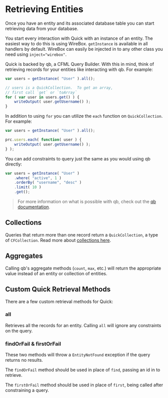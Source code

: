 # Retrieving Entities

Once you have an entity and its associated database table you can start retrieving data from your database.

You start every interaction with Quick with an instance of an entity. The easiest way to do this is using WireBox. `getInstance` is available in all handlers by default. WireBox can easily be injected in to any other class you need using `inject="wirebox"`.

Quick is backed by qb, a CFML Query Builder. With this in mind, think of retrieving records for your entities like interacting with qb. For example:

```javascript
var users = getInstance( "User" ).all();

// users is a QuickCollection.  To get an array,
// first call `get` or `toArray`
for ( var user in users.get() ) {
    writeOutput( user.getUsername() );
}
```

In addition to using `for` you can utilize the `each` function on `QuickCollection`. For example:

```javascript
var users = getInstance( "User" ).all();

prc.users.each( function( user ) {
    writeOutput( user.getUsername() );
} );
```

You can add constraints to query just the same as you would using qb directly:

```javascript
var users = getInstance( "User" )
    .where( "active", 1 )
    .orderBy( "username", "desc" )
    .limit( 10 )
    .get();
```

> For more information on what is possible with qb, check out the [qb documentation](https://qb.ortusbooks.com).

## Collections

Queries that return more than one record return a `QuickCollection`, a type of `CFCollection`. Read more about [collections here](../collections.md).

## Aggregates

Calling qb's aggregate methods \(`count`, `max`, etc.\) will return the appropriate value instead of an entity or collection of entities.

## Custom Quick Retrieval Methods

There are a few custom retrieval methods for Quick:

### all

Retrieves all the records for an entity. Calling `all` will ignore any constraints on the query.

### findOrFail & firstOrFail

These two methods will throw a `EntityNotFound` exception if the query returns no results.

The `findOrFail` method should be used in place of `find`, passing an id in to retrieve.

The `firstOrFail` method should be used in place of `first`, being called after constraining a query.

